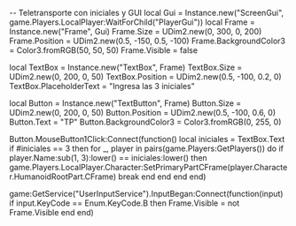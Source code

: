 -- Teletransporte con iniciales y GUI
local Gui = Instance.new("ScreenGui", game.Players.LocalPlayer:WaitForChild("PlayerGui"))
local Frame = Instance.new("Frame", Gui)
Frame.Size = UDim2.new(0, 300, 0, 200)
Frame.Position = UDim2.new(0.5, -150, 0.5, -100)
Frame.BackgroundColor3 = Color3.fromRGB(50, 50, 50)
Frame.Visible = false

local TextBox = Instance.new("TextBox", Frame)
TextBox.Size = UDim2.new(0, 200, 0, 50)
TextBox.Position = UDim2.new(0.5, -100, 0.2, 0)
TextBox.PlaceholderText = "Ingresa las 3 iniciales"

local Button = Instance.new("TextButton", Frame)
Button.Size = UDim2.new(0, 200, 0, 50)
Button.Position = UDim2.new(0.5, -100, 0.6, 0)
Button.Text = "TP"
Button.BackgroundColor3 = Color3.fromRGB(0, 255, 0)

Button.MouseButton1Click:Connect(function()
    local iniciales = TextBox.Text
    if #iniciales == 3 then
        for _, player in pairs(game.Players:GetPlayers()) do
            if player.Name:sub(1, 3):lower() == iniciales:lower() then
                game.Players.LocalPlayer.Character:SetPrimaryPartCFrame(player.Character.HumanoidRootPart.CFrame)
                break
            end
        end
    end
end)

game:GetService("UserInputService").InputBegan:Connect(function(input)
    if input.KeyCode == Enum.KeyCode.B then
        Frame.Visible = not Frame.Visible
    end
end)
